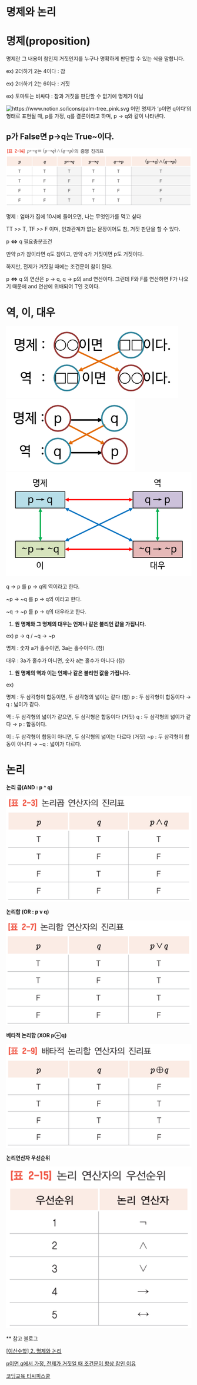 # 명제와 논리

# 명제(proposition)

명제란 그 내용이 참인지 거짓인지를 누구나 명확하게 판단할 수 있는 식을 말합니다.

ex) 2더하기 2는 4이다 : 참

ex) 2더하기 2는 6이다 : 거짓

ex) 토마토는 비싸다 : 참과 거짓을 판단할 수 없기에 명제가 아님

<aside>
<img src="https://www.notion.so/icons/palm-tree_pink.svg" alt="https://www.notion.so/icons/palm-tree_pink.svg" width="40px" /> 어떤 명제가 ‘p이면 q이다’의 형태로 표현될 때, 
p를 가정, q를 결론이라고 하며, p → q와 같이 나타낸다.

</aside>

## p가 False면 p→q는 True~이다.

![Untitled](../assets/images/240630/240630-1.png)

명제 : 엄마가 집에 10시에 들어오면, 나는 무엇인가를 먹고 싶다

TT >> T, TF >> F 이며, 인과관계가 없는 문장이어도 참, 거짓 판단을 할 수 있다. 

p **⇔** q 필요충분조건

만약 p가 참이라면 q도 참이고, 만약 q가 거짓이면 p도 거짓이다. 

하지만, 전제가 거짓일 때에는 조건문이 참이 된다.

p **⇔** q 의 연산은 p → q, q → p의 and 연산이다. 그런데 F와 F를 연산하면 F가 나오기 때문에 and 연산에 위배되어 T인 것이다. 

# 역, 이, 대우

![Untitled](../assets/images/240630/240630-2.png)
![Untitled](../assets/images/240630/240630-3.png)
![Untitled](../assets/images/240630/240630-4.png)

q → p 를 p → q의 역이라고 한다.

~p → ~q 를 p → q의 이라고 한다.

~q → ~p 를 p → q의 대우라고 한다.

1. **원 명제와 그 명제의 대우는 언제나 같은 불리언 값을 가집니다.**

ex) p → q / ~q → ~p

명제 : 숫자 a가 홀수이면, 3a는 홀수이다. (참)

대우 : 3a가 홀수가 아니면, 숫자 a는 홀수가 아니다 (참)

1. **원 명제의 역과 이는 언제나 같은 불리언 값을 가집니다.**

ex) 

명제 : 두 삼각형이 합동이면, 두 삼각형의 넓이는 같다 (참) p : 두 삼각형이 합동이다 → q : 넓이가 같다.

역 : 두 삼각형의 넓이가 같으면, 두 삼각형은 합동이다 (거짓) q : 두 삼각형의 넓이가 같다 → p : 합동이다.

이 : 두 삼각형이 합동이 아니면, 두 삼각형의 넓이는 다르다 (거짓) ~p : 두 삼각형이 합동이 아니다 → ~q : 넓이가 다르다.

# 논리

**논리 곱(AND : p ^ q)**

![Untitled](../assets/images/240630/240630-5.png)

**논리합 (OR : p v q)**

![Untitled](../assets/images/240630/240630-6.png)

**베타적 논리합 (XOR p⊕q)**

![Untitled](../assets/images/240630/240630-7.png)

**논리연산자 우선순위**

![Untitled](../assets/images/240630/240630-8.png)

** 참고 블로그

[[이산수학] 2. 명제와 논리](https://velog.io/@ahnbeingrockdo/이산수학-2.-명제와-논리)

[p이면 q에서 가정, 전제가 거짓일 때 조건문이 항상 참인 이유](https://hoohaha.tistory.com/71)

[코딩교육 티씨피스쿨](https://www.tcpschool.com/codingmath/proposition)